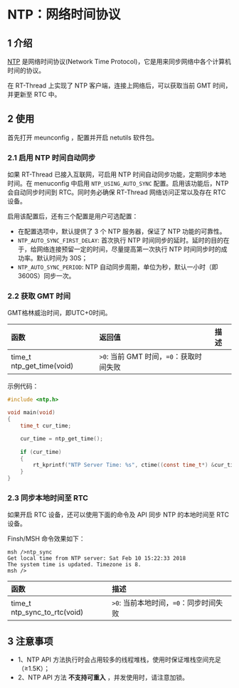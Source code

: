 # NTP：网络时间协议

## 1 介绍

[NTP](https://baike.baidu.com/item/NTP) 是网络时间协议(Network Time Protocol)，它是用来同步网络中各个计算机时间的协议。

在 RT-Thread 上实现了 NTP 客户端，连接上网络后，可以获取当前 GMT 时间，并更新至 RTC 中。

## 2 使用

首先打开 meunconfig ，配置并开启 netutils 软件包。

### 2.1 启用 NTP 时间自动同步

如果 RT-Thread 已接入互联网，可启用 NTP 时间自动同步功能，定期同步本地时间。在 menuconfig 中启用 `NTP_USING_AUTO_SYNC` 配置。启用该功能后，NTP 会自动同步时间到 RTC。同时务必确保 RT-Thread 网络访问正常以及存在 RTC 设备。

启用该配置后，还有三个配置是用户可选配置：

- 在配置选项中，默认提供了 3 个 NTP 服务器，保证了 NTP 功能的可靠性。
- `NTP_AUTO_SYNC_FIRST_DELAY`: 首次执行 NTP 时间同步的延时。延时的目的在于，给网络连接预留一定的时间，尽量提高第一次执行 NTP 时间同步时的成功率。默认时间为 30S；
- `NTP_AUTO_SYNC_PERIOD`: NTP 自动同步周期，单位为秒，默认一小时（即 3600S）同步一次。

### 2.2 获取 GMT 时间

GMT格林威治时间，即UTC+0时间。

|函数                                    |返回值                                    |描述|
|:-----                                  |:----|:----|
|time_t ntp_get_time(void)                                  |`>0`: 当前 GMT 时间，`=0`：获取时间失败                                  ||


示例代码：

```C
#include <ntp.h>

void main(void)
{
    time_t cur_time;

    cur_time = ntp_get_time();
    
    if (cur_time)
    {
        rt_kprintf("NTP Server Time: %s", ctime((const time_t*) &cur_time));
    }
}
```

### 2.3 同步本地时间至 RTC

如果开启 RTC 设备，还可以使用下面的命令及 API 同步 NTP 的本地时间至 RTC 设备。

Finsh/MSH 命令效果如下：

```
msh />ntp_sync
Get local time from NTP server: Sat Feb 10 15:22:33 2018
The system time is updated. Timezone is 8.
msh />
```

|函数                                    |描述|
|:-----                                  |:----|
|time_t ntp_sync_to_rtc(void)                                  |`>0`: 当前本地时间，`=0`：同步时间失败|

## 3 注意事项

- 1、NTP API 方法执行时会占用较多的线程堆栈，使用时保证堆栈空间充足（≥1.5K）；
- 2、NTP API 方法 **不支持可重入** ，并发使用时，请注意加锁。